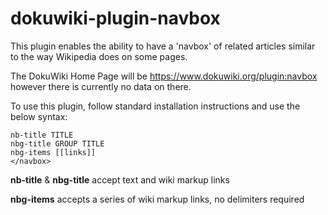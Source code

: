 # dokuwiki-plugin-navbox
This plugin enables the ability to have a 'navbox' of related articles similar to the way Wikipedia does on some pages.

The DokuWiki Home Page will be https://www.dokuwiki.org/plugin:navbox however there is currently no data on there.

To use this plugin, follow standard installation instructions and use the below syntax:
```<navbox>
nb-title TITLE
nbg-title GROUP TITLE
nbg-items [[links]]
</navbox>
```

**nb-title** & **nbg-title** accept text and wiki markup links

**nbg-items** accepts a series of wiki markup links, no delimiters required
